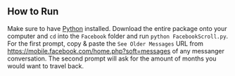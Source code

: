 ## How to Run 

Make sure to have [Python](https://www.python.org/) installed. Download the entire package onto your computer and `cd` into the `Facebook` folder and run `python FacebookScroll.py`. For the first prompt, copy & paste the `See Older Messages` URL from https://mobile.facebook.com/home.php?soft=messages of any messanger conversation. The second prompt will ask for the amount of months you would want to travel back.



